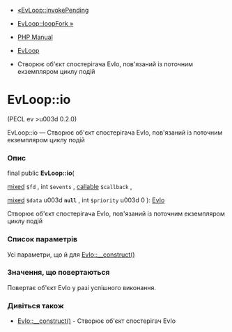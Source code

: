 - [«EvLoop::invokePending](evloop.invokepending.md)
- [EvLoop::loopFork »](evloop.loopfork.md)

- [PHP Manual](index.md)
- [EvLoop](class.evloop.md)
- Створює об'єкт спостерігача EvIo, пов'язаний із поточним екземпляром
циклу подій

# EvLoop::io

(PECL ev \>u003d 0.2.0)

EvLoop::io — Створює об'єкт спостерігача EvIo, пов'язаний із поточним
екземпляром циклу подій

### Опис

final public **EvLoop::io**(

[mixed](language.types.declarations.md#language.types.declarations.mixed)
`$fd` ,
int `$events` ,
[callable](language.types.callable.md) `$callback` ,

[mixed](language.types.declarations.md#language.types.declarations.mixed)
`$data` u003d **`null`** ,
int `$priority` u003d 0
): [EvIo](class.evio.md)

Створює об'єкт спостерігача EvIo, пов'язаний із поточним екземпляром циклу
подій

### Список параметрів

Усі параметри, що й для [EvIo::\_\_construct()](evio.construct.md)

### Значення, що повертаються

Повертає об'єкт EvIo у разі успішного виконання.

### Дивіться також

- [EvIo::\_\_construct()](evio.construct.md) - Створює об'єкт
спостерігач EvIo
